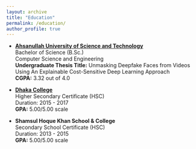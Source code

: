 ```yaml
---
layout: archive
title: "Education"
permalink: /education/
author_profile: true
---
```


<!-- B.Sc. -->

- [**Ahsanullah University of Science and Technology**](https://aust.edu) <br>
  Bachelor of Science (B.Sc.) <br>
  Computer Science and Engineering <br>
  **Undergraduate Thesis Title:** Unmasking Deepfake Faces from Videos Using An Explainable Cost-Sensitive Deep Learning Approach <br>
  **CGPA:** 3.32 out of 4.0<br>

<!-- HSC -->

- [**Dhaka College**](http://dhakacollege.edu.bd/) <br>
  Higher Secondary Certificate (HSC) <br>
  Duration: 2015 - 2017 <br>
  **GPA:** 5.00/5.00 scale <br>

  <!-- SSC -->
- **Shamsul Hoque Khan School & College** <br>
  Secondary School Certificate (HSC) <br>
  Duration: 2013 - 2015 <br>
  **GPA:** 5.00/5.00 scale <br>
